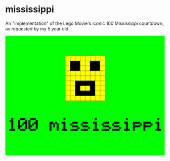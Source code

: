 # mississippi

An "implementation" of the Lego Movie's iconic 100 Mississippi countdown, as requested by my 5 year old.

![mississippi.png](mississippi.png)